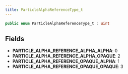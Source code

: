 ```yaml
---
title: ParticleAlphaReferenceType_t
---
```


```csharp
public enum ParticleAlphaReferenceType_t : uint
```

## Fields

- **PARTICLE_ALPHA_REFERENCE_ALPHA_ALPHA**: 0
- **PARTICLE_ALPHA_REFERENCE_ALPHA_OPAQUE**: 2
- **PARTICLE_ALPHA_REFERENCE_OPAQUE_ALPHA**: 1
- **PARTICLE_ALPHA_REFERENCE_OPAQUE_OPAQUE**: 3

